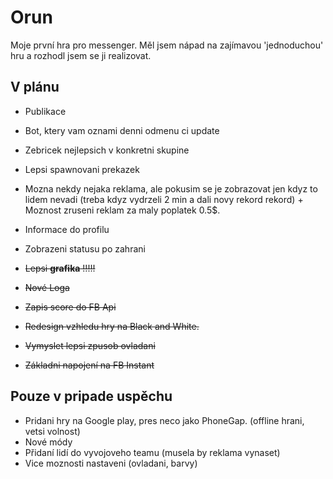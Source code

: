 # Orun

Moje první hra pro messenger. Měl jsem nápad na zajímavou 'jednoduchou' hru a rozhodl jsem se ji realizovat.

## V plánu

- Publikace
- Bot, ktery vam oznami denni odmenu ci update
- Zebricek nejlepsich v konkretni skupine
- Lepsi spawnovani prekazek
- Mozna nekdy nejaka reklama, ale pokusim se je zobrazovat jen kdyz to lidem nevadi (treba kdyz vydrzeli 2 min a dali novy rekord rekord) + Moznost zruseni reklam za maly poplatek 0.5\$.
- Informace do profilu
- Zobrazeni statusu po zahrani

- ~~Lepsi **grafika** !!!!!~~
- ~~Nové Loga~~
- ~~Zapis score do FB Api~~
- ~~Redesign vzhledu hry na Black and White.~~
- ~~Vymyslet lepsi zpusob ovladani~~
- ~~Základni napojení na FB Instant~~

## Pouze v pripade uspěchu

- Pridani hry na Google play, pres neco jako PhoneGap. (offline hrani, vetsi volnost)
- Nové módy
- Přidaní lidí do vyvojoveho teamu (musela by reklama vynaset)
- Vice moznosti nastaveni (ovladani, barvy)
